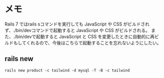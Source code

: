 # メモ
Rails 7 ではrails sコマンドを実行しても JavaScript や CSS がビルドされず、./bin/devコマンドで起動すると JavaScript や CSS がビルドされる。
また、./bin/devで起動すると JavaScript と CSS を変更したときに自動的に再ビルドもしてくれるので、今後はこちらで起動することを忘れないようにしたい。

## rails new
`rails new product -c tailwind -d mysql -T -B -c tailwind`